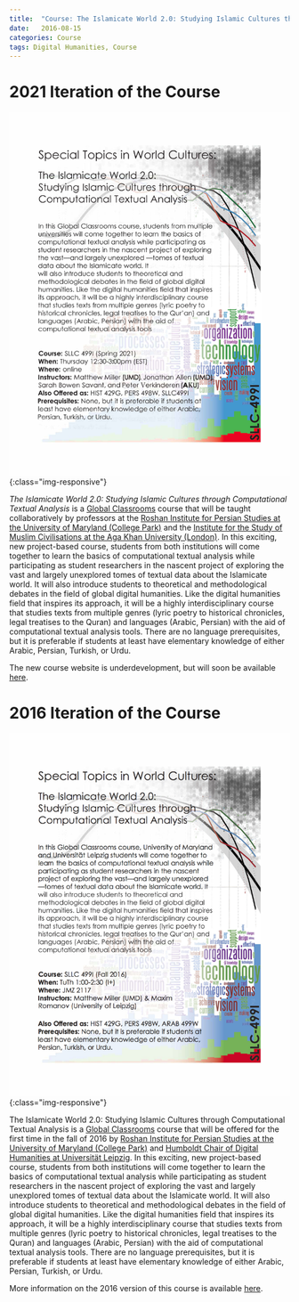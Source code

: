 ```yaml
---
title:  "Course: The Islamicate World 2.0: Studying Islamic Cultures through Computational Textual Analysis"
date:   2016-08-15
categories: Course
tags: Digital Humanities, Course
---
```

# 2021 Iteration of the Course

![The Islamicate World 2.0: Studying Islamic Cultures through Computational Textual Analysis, taught by Matthew Thomas Miller, Sarah Bowen Savant, Peter Verkinderen, and Jonathan Allen](/images/IW2-2021-Flyer.jpg){:class="img-responsive"}     

*The Islamicate World 2.0: Studying Islamic Cultures through Computational Textual Analysis* is a [Global Classrooms](https://globalmaryland.umd.edu/content/welcome-global-classrooms) course that will be taught collaboratively by professors at the [Roshan Institute for Persian Studies at the University of Maryland (College Park)](http://sllc.umd.edu/persian) and the [Institute for the Study of Muslim Civilisations at the Aga Khan University (London)](https://www.aku.edu/ismc/Pages/home.aspx). In this exciting, new project-based course, students from both institutions will come together to learn the basics of computational textual analysis while participating as student researchers in the nascent project of exploring the vast and largely unexplored tomes of textual data about the Islamicate world. It will also introduce students to theoretical and methodological debates in the field of global digital humanities. Like the digital humanities field that inspires its approach, it will be a highly interdisciplinary course that studies texts from multiple genres (lyric poetry to historical chronicles, legal treatises to the Quran) and languages (Arabic, Persian) with the aid of computational textual analysis tools. There are no language prerequisites, but it is preferable if students at least have elementary knowledge of either Arabic, Persian, Turkish, or Urdu.

The new course website is underdevelopment, but will soon be available [here](http://islamicate-dh.github.io/IW2Course_2021/).

# 2016 Iteration of the Course   

![The Islamicate World 2.0: Studying Islamic Cultures through Computational Textual Analysis, taught by Matthew Thomas Miller & Maxim Romanov](/images/CourseFlyerIslamicateWorld2.jpg){:class="img-responsive"} 

The Islamicate World 2.0: Studying Islamic Cultures through Computational Textual Analysis is a [Global Classrooms](https://globalmaryland.umd.edu/content/welcome-global-classrooms) course that will be offered for the first time in the fall of 2016 by [Roshan Institute for Persian Studies at the University of Maryland (College Park)](http://sllc.umd.edu/persian) and [Humboldt Chair of Digital Humanities at Universität Leipzig](https://www.dh.uni-leipzig.de/wo/). In this exciting, new project-based course, students from both institutions will come together to learn the basics of computational textual analysis while participating as student researchers in the nascent project of exploring the vast and largely unexplored tomes of textual data about the Islamicate world. It will also introduce students to theoretical and methodological debates in the field of global digital humanities. Like the digital humanities field that inspires its approach, it will be a highly interdisciplinary course that studies texts from multiple genres (lyric poetry to historical chronicles, legal treatises to the Quran) and languages (Arabic, Persian) with the aid of computational textual analysis tools. There are no language prerequisites, but it is preferable if students at least have elementary knowledge of either Arabic, Persian, Turkish, or Urdu. 

More information on the 2016 version of this course is available [here](http://islamicate-dh.github.io/IW2Course_2016/).